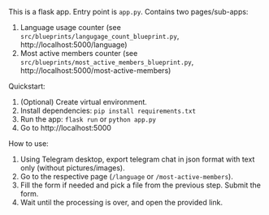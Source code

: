This is a flask app. Entry point is `app.py`.
Contains two pages/sub-apps:
1. Language usage counter (see `src/blueprints/langugage_count_blueprint.py`, http://localhost:5000/language)
2. Most active members counter (see `src/blueprints/most_active_members_blueprint.py`, http://localhost:5000/most-active-members)

Quickstart:
1. (Optional) Create virtual environment.
2. Install dependencies: `pip install requirements.txt`
3. Run the app: `flask run` or `python app.py`
4. Go to http://localhost:5000

How to use:
1. Using Telegram desktop, export telegram chat in json format with text only (without pictures/images).
2. Go to the respective page (`/language` or `/most-active-members`).
3. Fill the form if needed and pick a file from the previous step. Submit the form.
4. Wait until the processing is over, and open the provided link.